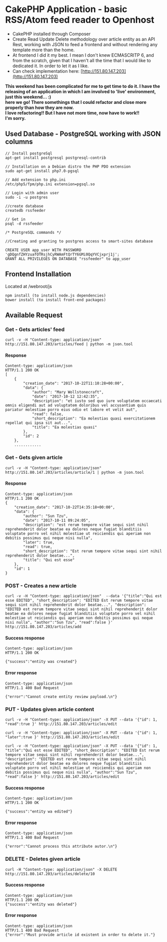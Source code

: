 # CakePHP Application - basic RSS/Atom feed reader to Openhost

* CakePHP installed through Composer
* Create Read Update Delete methodology over article entity as an API Rest, working with JSON to feed a frontend and without rendering any template more than the home.
* At frontend I did it my best. I mean I don't knew ECMASCRITP 6, and from the scratch, given that I haven't all the time that I would like to dedicated it. In order to let it as I like.
* Can check implementation here: [http://151.80.147.203](http://151.80.147.203)

**This weekend has been complicated for me to get time to do it. I have the releasing of an application in which I am involved to 'live' environment, just this weekend... :)**  
**here we go! There somethings that I could refactor and close more properly than how they are now.**  
**I love refactoring!! But I have not more time, now have to work!!**   
**I'm sorry.**  


## Used Database - PostgreSQL working with JSON columns
````
// Install postgreSql
apt-get install postgresql postgresql-contrib

// Installation on a Debian distro the PHP PDO extension
sudo apt-get install php7.0-pgsql

// Add extension to php.ini
/etc/php5/fpm/php.ini extension=pgsql.so

// Login with admin user
sudo -i -u postgres

//create database
createdb rssfeeder

// Get in
psql -d rssfeeder

/* PostgreSQL commands */

//Creating and granting to postgres access to smart-sites database

CREATE USER app_user WITH PASSWORD 'gDQgnfZHYzuafOTRsjhCyRWAmFtQrTY6GMi0QqYVCjxprj1j';
GRANT ALL PRIVILEGES ON DATABASE "rssfeeder" to app_user
````

## Frontend Installation
Located at /webroot/js
````
npm install (to install node.js dependencies)
bower install (to install front-end packages)
````
## Available Request

### Get - Gets articles' feed
```
curl -v -H "Content-type: application/json" http://151.80.147.203/articles/feed | python -m json.tool
```

#### Response
```
Content-type: application/json
HTTP/1.1 200 OK
[
    {
        "creation_date": "2017-10-22T11:10:28+00:00",
        "data": {
            "author": "Mary Wollstonecraft",
            "date": "2017-10-12 12:42:35",
            "description": "et iusto sed quo iure voluptatem occaecati omnis eligendi aut ad voluptatem doloribus vel accusantium quis pariatur molestiae porro eius odio et labore et velit aut",
            "read": false,
            "short_description": "Ea molestias quasi exercitationem repellat qui ipsa sit aut...",
            "title": "Ea molestias quasi"
        },
        "id": 2
    },
    ............
```
### Get - Gets given article
```
curl -v -H "Content-type: application/json" http://151.80.147.203/articles/article/1 | python -m json.tool
```
#### Response
```
Content-type: application/json
HTTP/1.1 200 OK
{
    "creation_date": "2017-10-22T14:35:18+00:00",
    "data": {
        "author": "Sun Tzu",
        "date": "2017-10-11 09:24:05",
        "description": "est rerum tempore vitae sequi sint nihil reprehenderit dolor beatae ea dolores neque fugiat blanditiis voluptate porro vel nihil molestiae ut reiciendis qui aperiam non debitis possimus qui neque nisi nulla",
        "later": true,
        "read": true,
        "short_description": "Est rerum tempore vitae sequi sint nihil reprehenderit dolor beatae...",
        "title": "Qui est esse"
    },
    "id": 1
}
```

### POST - Creates a new article
```
curl -v -H "Content-type: application/json"  --data '{"title":"Qui est esse EDITED", "short_description": "EDITED Est rerum tempore vitae sequi sint nihil reprehenderit dolor beatae...", "description": "EDITED est rerum tempore vitae sequi sint nihil reprehenderit dolor beatae ea dolores neque fugiat blanditiis voluptate porro vel nihil molestiae ut reiciendis qui aperiam non debitis possimus qui neque nisi nulla", "author":"Sun Tzu", "read":false }' http://151.80.147.203/articles/add
```

#### Success response
```
Content-type: application/json
HTTP/1.1 200 OK

{"success":"entity was created"}
```
#### Error response
```
Content-type: application/json
HTTP/1.1 400 Bad Request

{"error":"Cannot create entity review payload.\n"}
```

### PUT - Updates given article content
```
curl -v -H "Content-type: application/json" -X PUT --data '{"id": 1, "read":true }' http://151.80.147.203/articles/edit

curl -v -H "Content-type: application/json" -X PUT --data '{"id": 1, "later":true }' http://151.80.147.203/articles/edit

curl -v -H "Content-type: application/json" -X PUT --data '{"id": 1, "title":"Qui est esse EDITED", "short_description": "EDITED Est rerum tempore vitae sequi sint nihil reprehenderit dolor beatae...", "description": "EDITED est rerum tempore vitae sequi sint nihil reprehenderit dolor beatae ea dolores neque fugiat blanditiis voluptate porro vel nihil molestiae ut reiciendis qui aperiam non debitis possimus qui neque nisi nulla", "author":"Sun Tzu", "read":false }' http://151.80.147.203/articles/edit
```

#### Success response
```
Content-type: application/json
HTTP/1.1 200 OK

{"success":"entity wa edited"}
```

#### Error response
```
Content-type: application/json
HTTP/1.1 400 Bad Request

{"error":"Cannot process this attribute autor.\n"}
```

### DELETE - Deletes given article
```
curl -H "Content-type: application/json" -X DELETE http://151.80.147.203/articles/delete/10
```

#### Success response
```
Content-type: application/json
HTTP/1.1 200 OK
{"success":"entity was deleted"}
```
#### Error response
```
Content-type: application/json
HTTP/1.1 400 Bad Request
{"error":"Must provide article id existent in order to delete it."}
```


